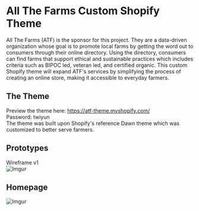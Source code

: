 # All The Farms Custom Shopify Theme

All The Farms (ATF) is the sponsor for this project. They are a data-driven organization whose goal is to promote local farms by getting the word out to consumers through their online directory. Using the directory, consumers can find farms that support ethical and sustainable practices which includes criteria such as BIPOC led, veteran led, and certified organic. This custom Shopify theme will expand ATF's services by simplifying the process of creating an online store, making it accessible to everyday farmers.

## The Theme

Preview the theme here: https://atf-theme.myshopify.com/<br />
Password: twiyun<br />
The theme was built upon Shopify's reference Dawn theme which was customized to better serve farmers.

## Prototypes
Wireframe v1<br />
![Imgur](https://i.imgur.com/EMr3B4m.png)

## Homepage
![Imgur](https://i.imgur.com/a/Bn3c85e.png)
